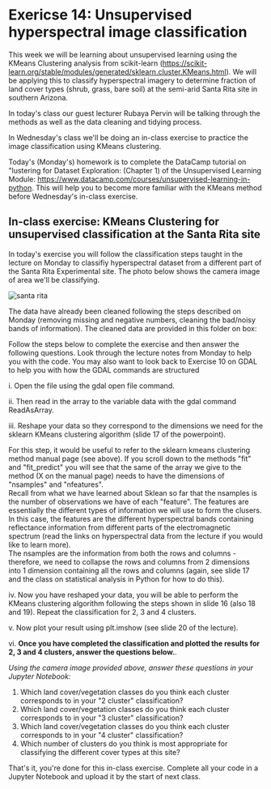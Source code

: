 # Exericse 14: Unsupervised hyperspectral image classification

This week we will be learning about unsupervised learning using the KMeans Clustering analysis from scikit-learn (https://scikit-learn.org/stable/modules/generated/sklearn.cluster.KMeans.html). We will be applying this to classify hyperspectral imagery to determine fraction of land cover types (shrub, grass, bare soil) at the semi-arid Santa Rita site in southern Arizona.

In today's class our guest lecturer Rubaya Pervin will be talking through the methods as well as the data cleaning and tidying process.

In Wednesday's class we'll be doing an in-class exercise to practice the image classification using KMeans clustering.

Today's (Monday's) homework is to complete the DataCamp tutorial on "lustering for Dataset Exploration: (Chapter 1) of the Unsupervised Learning Module: https://www.datacamp.com/courses/unsupervised-learning-in-python. This will help you to become more familiar with the KMeans method before Wednesday's in-class exercise.

## In-class exercise: KMeans Clustering for unsupervised classification at the Santa Rita site

In today's exercise you will follow the classification steps taught in the lecture on Monday to classifiy hyperspectral dataset from a different part of the Santa Rita Experimental site. The photo below shows the camera image of area we'll be classifying.

![santa rita](2018_SRER_2_514000_3519000_image.png)

The data have already been cleaned following the steps described on Monday (removing missing and negative numbers, cleaning the bad/noisy bands of information). The cleaned data are provided in this folder on box:  

Follow the steps below to complete the exercise and then answer the following questions. Look through the lecture notes from Monday to help you with the code. You may also want to look back to Exercise 10 on GDAL to help you with how the GDAL commands are structured

i. Open the file using the gdal open file command.  

ii. Then read in the array to the variable data with the gdal command ReadAsArray. 

iii. Reshape your data so they correspond to the dimensions we need for the sklearn KMeans clustering algorithm (slide 17 of the powerpoint).    

For this step, it would be useful to refer to the sklearn kmeans clustering method manual page (see above). If you scroll down to the methods "fit" and "fit_predict" you will see that the same of the array we give to the method (X on the manual page) needs to have the dimensions of "nsamples" and "nfeatures".  
Recall from what we have learned about Sklean so far that the nsamples is the number of observations we have of each "feature". The features are essentially the different types of information we will use to form the clusers.  
In this case, the features are the different hyperspectral bands containing reflectance information from different parts of the electromagnetic spectrum (read the links on hyperspectral data from the lecture if you would like to learn more).  
The nsamples are the information from both the rows and columns - therefore, we need to collapse the rows and columns from 2 dimensions into 1 dimension containing all the rows and columns (again, see slide 17 and the class on statistical analysis in Python for how to do this).  

iv. Now you have reshaped your data, you will be able to perform the KMeans clustering algorithm following the steps shown in slide 16 (also 18 and 19). Repeat the classification for 2, 3 and 4 clusters.  

v. Now plot your result using plt.imshow (see slide 20 of the lecture).  

vi. **Once you have completed the classification and plotted the results for 2, 3 and 4 clusters, answer the questions below.**. 


*Using the camera image provided above, answer these questions in your Jupyter Notebook:*
1. Which land cover/vegetation classes do you think each cluster corresponds to in your "2 cluster" classification?
2. Which land cover/vegetation classes do you think each cluster corresponds to in your "3 cluster" classification?
3. Which land cover/vegetation classes do you think each cluster corresponds to in your "4 cluster" classification?
4. Which number of clusters do you think is most appropriate for classifying the different cover types at this site?


That's it, you're done for this in-class exercise. Complete all your code in a Jupyter Notebook and upload it by the start of next class.

